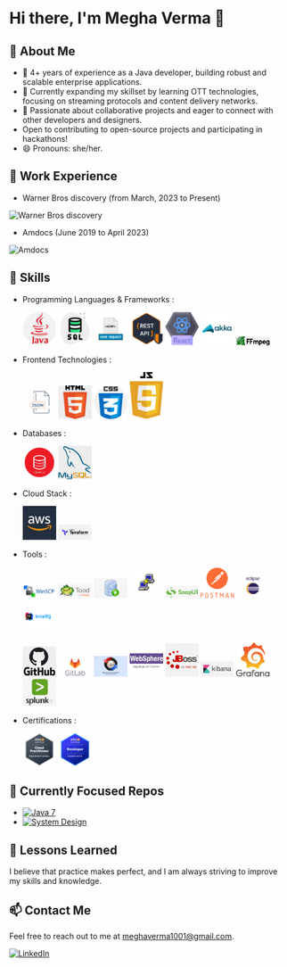 # Hi there, I'm Megha Verma 👋


## 👀 About Me
- 🔭 4+ years of experience as a Java developer, building robust and scalable enterprise applications.
- 🌱 Currently expanding my skillset by learning OTT technologies, focusing on streaming protocols and content delivery networks.
- 💞️ Passionate about collaborative projects and eager to connect with other developers and designers.
- Open to contributing to open-source projects and participating in hackathons!
- 😄 Pronouns: she/her.

## 🏢 Work Experience

- Warner Bros discovery (from March, 2023 to Present)
<img src="https://github.com/Megha1001/Megha1001/assets/35575924/36a55f0c-a0a2-4a93-b3c0-d5b5d57165e6" alt="Warner Bros discovery" width="300">


- Amdocs (June 2019 to April 2023)
<img src="https://github.com/Megha1001/Megha1001/assets/35575924/86a34b15-1ebb-48ce-9fdf-a72cd5e84d12" alt="Amdocs" width="100">


## 🚀 Skills
- Programming Languages & Frameworks :

  <img src="https://github.com/Megha1001/Megha1001/blob/main/readme-resources/java%20(1).png" width="60"> <img src="https://github.com/Megha1001/Megha1001/blob/main/readme-resources/SQL_icon.png" width="60">  <img src="https://github.com/Megha1001/Megha1001/blob/main/readme-resources/soapAPI_icon.png" width="60"> <img src="https://github.com/Megha1001/Megha1001/blob/main/readme-resources/restApi_icon.png" width="60"> <img src="https://github.com/Megha1001/Megha1001/blob/main/readme-resources/react.png" width="60"> <img src="https://github.com/Megha1001/Megha1001/blob/main/readme-resources/AKKA_icon.png" width="60"> <img src="https://github.com/Megha1001/Megha1001/blob/main/readme-resources/ffmpeg_icon.png" width="60">

- Frontend Technologies :
  
    <img src="https://github.com/Megha1001/Megha1001/blob/main/readme-resources/JSON_icon.png" width="60">   <img src="https://github.com/Megha1001/Megha1001/blob/main/readme-resources/HTML_icon.png" width="60">    <img src="https://github.com/Megha1001/Megha1001/blob/main/readme-resources/CSS_icon.png" width="60">   <img src="https://github.com/Megha1001/Megha1001/blob/main/readme-resources/JS_icon.png" width="60">

- Databases :
  
    <img src="https://github.com/Megha1001/Megha1001/blob/main/readme-resources/Oracle_icon.png" width="60">    <img src="https://github.com/Megha1001/Megha1001/blob/main/readme-resources/MySQL_icon.png" width="60">

- Cloud Stack :
  
    <img src="https://github.com/Megha1001/Megha1001/blob/main/readme-resources/aws_icon.png" width="60">    <img src="https://github.com/Megha1001/Megha1001/blob/main/readme-resources/Terraform_icon.png" width="60">

- Tools :

    <img src="https://github.com/Megha1001/Megha1001/blob/main/readme-resources/WinSCP_icon.png" width="60">   <img src="https://github.com/Megha1001/Megha1001/blob/main/readme-resources/TOAD_icon.png" width="60"> 
    <img src="https://github.com/Megha1001/Megha1001/blob/main/readme-resources/SQLDeveloper_icon.png" width="60">  <img src="https://github.com/Megha1001/Megha1001/blob/main/readme-resources/Putty_icon.png" width="60">
    <img src="https://github.com/Megha1001/Megha1001/blob/main/readme-resources/SoapUI_icon.png" width="60">  <img src="https://github.com/Megha1001/Megha1001/blob/main/readme-resources/Postman_icon.png" width="60"> 
    <img src="https://github.com/Megha1001/Megha1001/blob/main/readme-resources/EclipseIDE_icon.png" width="60">  <img src="https://github.com/Megha1001/Megha1001/blob/main/readme-resources/Intellij_icon.png" width="60"> 

    <img src="https://github.com/Megha1001/Megha1001/blob/main/readme-resources/GITHub_icon.png" width="60">  <img src="https://github.com/Megha1001/Megha1001/blob/main/readme-resources/GitLab_icon.png" width="60"> 
    <img src="https://github.com/Megha1001/Megha1001/blob/main/readme-resources/BeyondComparator_icon.png" width="60">   <img src="https://github.com/Megha1001/Megha1001/blob/main/readme-resources/WebSphere_icon.png" width="60">
    <img src="https://github.com/Megha1001/Megha1001/blob/main/readme-resources/JBOSS_icon.png" width="60">   <img src="https://github.com/Megha1001/Megha1001/blob/main/readme-resources/kibana_icon.png" width="60"> 
    <img src="https://github.com/Megha1001/Megha1001/blob/main/readme-resources/Grafana_icon.png" width="60">   <img src="https://github.com/Megha1001/Megha1001/blob/main/readme-resources/Splunk_icon.png" width="60">  

- Certifications :
  
   <img src="https://github.com/Megha1001/Megha1001/blob/main/readme-resources/AWS%20Certified%20Cloud%20Practitioner.png" width="60">  <img src="https://github.com/Megha1001/Megha1001/blob/main/readme-resources/AWS%20Certified%20Developer%20Associate.png" width="60">

  
## 🔗 Currently Focused Repos
- [![Java 7](https://img.shields.io/badge/Java-7-blue?style=for-the-badge&logo=java&logoColor=white)](https://github.com/Megha1001/Java_Jan2024)
- [![System Design](https://img.shields.io/badge/System_Design-BrainStorming-yellow?style=for-the-badge&logo=data:image/png;base64,iVBORw0KGgoAAAANSUhEUgAAAB4AAAAeCAMAAAAM7l6QAAAABGdBTUEAALGPC/xhBQAAAAFzUkdCAK7OHOkAAABPUExURd////z8/Pm5ubp6enr6+vs7Ozv7+/x8fH19fX29vb39/f4+Pj5+fn6+/r6+vz8/Pz9/f3+/v7////wAAAP///wBZrKgAAAAcSURBVBhXY5hh/vx9Dp+HgAAB7OwZTRpfegAAAABJRU5ErkJggg==)](https://github.com/Megha1001/System-Design)

## 🎉 Lessons Learned
I believe that practice makes perfect, and I am always striving to improve my skills and knowledge.

## 📫 Contact Me
Feel free to reach out to me at meghaverma1001@gmail.com.

[![LinkedIn](https://img.shields.io/badge/linkedin-0A66C2?style=for-the-badge&logo=linkedin&logoColor=white)](https://www.linkedin.com/in/megha-verma-37658315b/)
